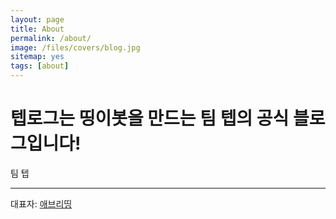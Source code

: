 ```yaml
---
layout: page
title: About
permalink: /about/
image: /files/covers/blog.jpg
sitemap: yes
tags: [about]
---
```

# 텝로그는 띵이봇을 만드는 팀 텝의 공식 블로그입니다!
팀 텝
***
대표자: [애브리띵](/authors/everything)
